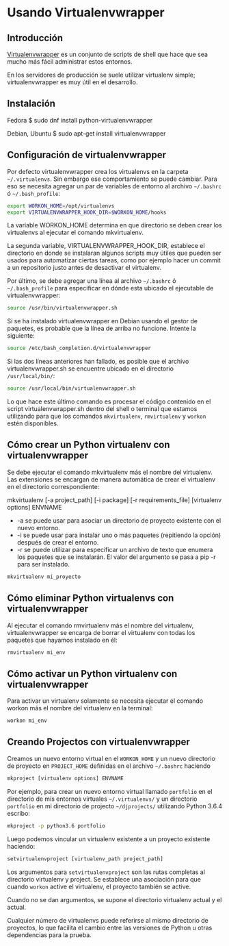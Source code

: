 # Usando Virtualenvwrapper

## Introducción

[Virtualenvwrapper](https://virtualenvwrapper.readthedocs.io/en/latest/) es un conjunto de scripts de shell que hace que sea mucho más fácil administrar estos entornos.

En los servidores de producción se suele utilizar virtualenv simple; virtualenvwrapper es muy útil en el desarrollo.

## Instalación

Fedora
$ sudo dnf install python-virtualenvwrapper

Debian, Ubuntu
$ sudo apt-get install virtualenvwrapper

## Configuración de virtualenvwrapper

Por defecto virtualenvwrapper crea los virtualenvs en la carpeta `~/.virtualenvs`.
Sin embargo ese comportamiento se puede cambiar. Para eso se necesita agregar un par de variables de entorno al archivo `~/.bashrc` ó `~/.bash_profile`:

```bash
export WORKON_HOME=/opt/virtualenvs
export VIRTUALENVWRAPPER_HOOK_DIR=$WORKON_HOME/hooks
```

La variable WORKON_HOME determina en que directorio se deben crear los virtualenvs al ejecutar el comando mkvirtualenv.

La segunda variable, VIRTUALENVWRAPPER_HOOK_DIR, establece el directorio en donde se instalaran algunos scripts muy útiles que pueden ser usados para automatizar ciertas tareas, como por ejemplo hacer un commit a un repositorio justo antes de desactivar el virtualenv.

Por último, se debe agregar una línea al archivo `~/.bashrc` ó `~/.bash_profile` para especificar en dónde esta ubicado el ejecutable de virtualenvwrapper:

```bash
source /usr/bin/virtualenvwrapper.sh
```

Si se ha instalado virtualenvwrapper en Debian usando el gestor de paquetes, es probable que la línea de arriba no funcione. Intente la siguiente:

```bash
source /etc/bash_completion.d/virtualenvwrapper
```

Si las dos líneas anteriores han fallado, es posible que el archivo virtualenvwrapper.sh se encuentre ubicado
en el directorio `/usr/local/bin/`:

```bash
source /usr/local/bin/virtualenvwrapper.sh
```

Lo que hace este último comando es procesar el código contenido en el script virtualenvwrapper.sh dentro del shell o terminal que estamos utilizando para que los comandos `mkvirtualenv`, `rmvirtualenv` y `workon` estén disponibles.

## Cómo crear un Python virtualenv con virtualenvwrapper

Se debe ejecutar el comando mkvirtualenv más el nombre del virtualenv. Las extensiones se encargan de manera automática de crear el virtualenv en el directorio correspondiente:

mkvirtualenv [-a project_path] [-i package] [-r requirements_file] [virtualenv options] ENVNAME

- -a se puede usar para asociar un directorio de proyecto existente con el nuevo entorno.
- -i se puede usar para instalar uno o más paquetes (repitiendo la opción) después de crear el entorno.
- -r se puede utilizar para especificar un archivo de texto que enumera los paquetes que se instalarán. El valor del argumento se pasa a pip -r para ser instalado.

```bash
mkvirtualenv mi_proyecto
```

## Cómo eliminar Python virtualenvs con virtualenvwrapper

Al ejecutar el comando rmvirtualenv más el nombre del virtualenv, virtualenvwrapper se encarga de borrar el virtualenv con todas los paquetes que hayamos instalado en él:

```bash
rmvirtualenv mi_env
```

## Cómo activar un Python virtualenv con virtualenvwrapper

Para activar un virtualenv solamente se necesita ejecutar el comando workon más el nombre del virtualenv en la terminal:

```bash
workon mi_env
```

## Creando Projectos con virtualenvwrapper

Creamos un nuevo entorno virtual en el `WORKON_HOME` y un nuevo directorio de proyecto en `PROJECT_HOME` definidas en el archivo `~/.bashrc` haciendo

```bash
mkproject [virtualenv options] ENVNAME
```

Por ejemplo, para crear un nuevo entorno virtual llamado `portfolio` en el directorio de mis entornos virtuales `~/.virtualenvs/` y un directorio `portfolio` en mi directorio de projecto `~/djprojects/` utilizando Python 3.6.4 escribo:

```bash
mkproject -p python3.6 portfolio
```

Luego podemos vincular un virtualenv existente a un proyecto existente haciendo:

```bash
setvirtualenvproject [virtualenv_path project_path]
```

Los argumentos para `setvirtualenvproject` son las rutas completas al directorio virtualenv y project. Se establece una asociación para que cuando `workon` active el virtualenv, el proyecto también se active.

Cuando no se dan argumentos, se supone el directorio virtualenv actual y el actual.

Cualquier número de virtualenvs puede referirse al mismo directorio de proyectos, lo que facilita el cambio entre las versiones de Python u otras dependencias para la prueba.
